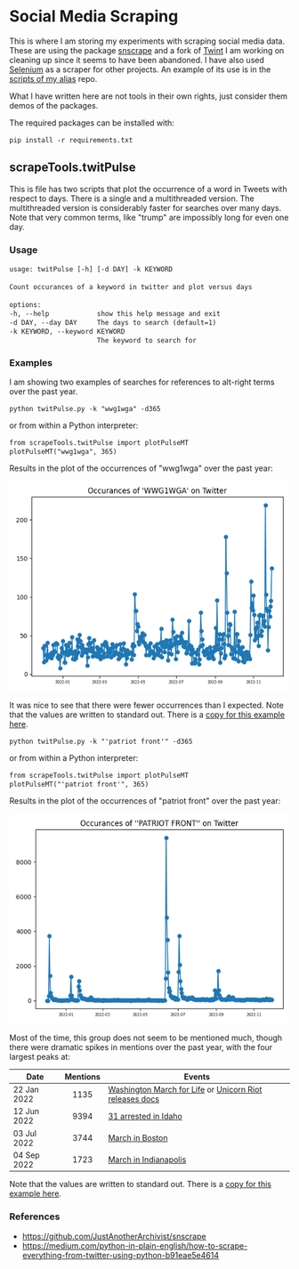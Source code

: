 # Social Media Scraping
This is where I am storing my experiments with scraping social media data.  These are using the package [snscrape](https://github.com/JustAnotherArchivist/snscrape) and a fork of [Twint](https://github.com/nbarn3s/twint) I am working on cleaning up since it seems to have been abandoned.  I have also used [Selenium](https://www.selenium.dev/) as a scraper for other projects.  An example of its use is in the [scripts of my alias](https://github.com/nbarn3s/alias/tree/main/scripts) repo.

What I have written here are not tools in their own rights, just consider them demos of the packages.

The required packages can be installed with:

    pip install -r requirements.txt

## scrapeTools.twitPulse
This is file has two scripts that plot the occurrence of a word in Tweets with respect to days.  There is a single and a multithreaded version.  The multithreaded version is considerably faster for searches over many days.  Note that very common terms, like "trump" are impossibly long for even one day.

### Usage
    usage: twitPulse [-h] [-d DAY] -k KEYWORD

    Count occurances of a keyword in twitter and plot versus days

    options:
    -h, --help            show this help message and exit
    -d DAY, --day DAY     The days to search (default=1)
    -k KEYWORD, --keyword KEYWORD
                          The keyword to search for

### Examples
I am showing two examples of searches for references to alt-right terms over the past year.

    python twitPulse.py -k "wwg1wga" -d365 

or from within a Python interpreter:

    from scrapeTools.twitPulse import plotPulseMT
    plotPulseMT("wwg1wga", 365)

Results in the plot of the occurrences of "wwg1wga" over the past year:

![plotPulse example](./doc/plotPulse1.png)

It was nice to see that there were fewer occurrences than I expected. Note that the values are written to standard out.  There is a [copy for this example here](./doc/stdout1.txt).

    python twitPulse.py -k "'patriot front'" -d365 

or from within a Python interpreter:

    from scrapeTools.twitPulse import plotPulseMT
    plotPulseMT("'patriot front'", 365)

Results in the plot of the occurrences of "patriot front" over the past year:

![plotPulse example](./doc/plotPulse2.png)

Most of the time, this group does not seem to be mentioned much, though there were dramatic spikes in mentions over the past year, with the four largest peaks at:

|Date         | Mentions | Events|
|-------------|:--------:|-------|
|22 Jan 2022  |  1135    |  [Washington March for Life](https://www.reuters.com/news/picture/washingtons-march-for-life-idUSRTS4Q4AE) or [Unicorn Riot releases docs](https://unicornriot.ninja/2022/patriot-front-fascist-leak-exposes-nationwide-racist-campaigns/)|
|12 Jun 2022  |  9394    |  [31 arrested in Idaho](https://www.washingtonpost.com/nation/2022/06/11/patriot-front-arrests-idaho/)|
|03 Jul 2022  |  3744    |  [March in Boston](https://www.cbsnews.com/boston/news/white-supremacists-boston-patriot-front-mayor-michelle-wu/)|
|04 Sep 2022  |  1723    |  [March in Indianapolis](https://www.wrtv.com/news/local-news/indianapolis/downtown/patriot-front-a-group-considered-to-be-white-nationalists-seen-marching-through-downtown-indianapolis)|

Note that the values are written to standard out.  There is a [copy for this example here](./doc/stdout2.txt).

### References
 * https://github.com/JustAnotherArchivist/snscrape
 * https://medium.com/python-in-plain-english/how-to-scrape-everything-from-twitter-using-python-b91eae5e4614

